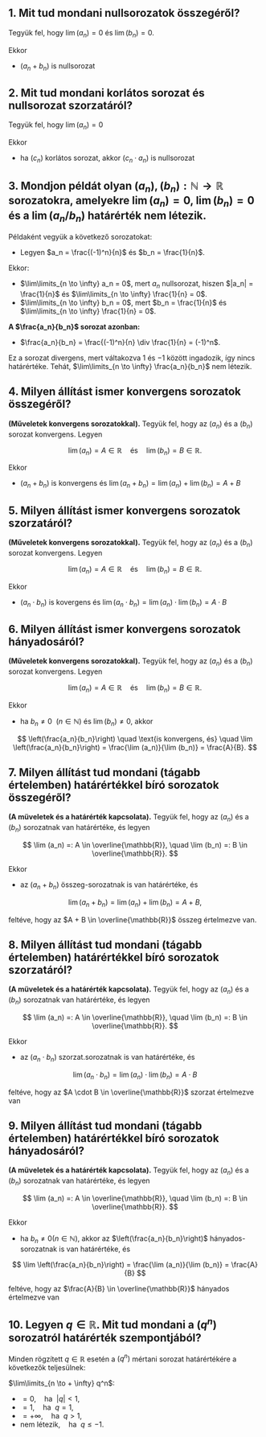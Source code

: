 ## 1. Mit tud mondani nullsorozatok összegéről?

Tegyük fel, hogy $\lim (a_n) = 0$ és $\lim (b_n) = 0$.

Ekkor
-  $(a_n + b_n)$ is nullsorozat

## 2. Mit tud mondani korlátos sorozat és nullsorozat szorzatáról?

Tegyük fel, hogy $\lim (a_n) = 0$

Ekkor
- ha $(c_n)$ korlátos sorozat, akkor $(c_n \cdot a_n)$ is nullsorozat

## 3. Mondjon példát olyan $(a_n), (b_n) : \mathbb{N} \to \mathbb{R}$ sorozatokra, amelyekre $\lim (a_n) = 0$, $\lim(b_n) = 0$ és a $\lim (a_n/b_n)$ határérték nem létezik.

Példaként vegyük a következő sorozatokat:

- Legyen $a_n = \frac{(-1)^n}{n}$ és $b_n = \frac{1}{n}$.

Ekkor:

- $\lim\limits_{n \to \infty} a_n = 0$, mert $a_n$ nullsorozat, hiszen $|a_n| = \frac{1}{n}$ és $\lim\limits_{n \to \infty} \frac{1}{n} = 0$.
- $\lim\limits_{n \to \infty} b_n = 0$, mert $b_n = \frac{1}{n}$ és $\lim\limits_{n \to \infty} \frac{1}{n} = 0$.

**A $\frac{a_n}{b_n}$ sorozat azonban:**

- $\frac{a_n}{b_n} = \frac{(-1)^n}{n} \div \frac{1}{n} = (-1)^n$.

Ez a sorozat divergens, mert váltakozva $1$ és $-1$ között ingadozik, így nincs határértéke. Tehát, $\lim\limits_{n \to \infty} \frac{a_n}{b_n}$ nem létezik.

## 4. Milyen állítást ismer konvergens sorozatok összegéről?

**(Műveletek konvergens sorozatokkal).** Tegyük fel, hogy az $(a_n)$ és a $(b_n)$ sorozat konvergens. Legyen

$$
\lim (a_n) = A \in \mathbb{R} \quad \text{és} \quad \lim (b_n) = B \in \mathbb{R}.
$$

Ekkor

- $(a_n + b_n)$ is konvergens és $\lim (a_n + b_n) = \lim (a_n) + \lim (b_n) = A + B$

## 5. Milyen állítást ismer konvergens sorozatok szorzatáról?

**(Műveletek konvergens sorozatokkal).** Tegyük fel, hogy az $(a_n)$ és a $(b_n)$ sorozat konvergens. Legyen

$$
\lim (a_n) = A \in \mathbb{R} \quad \text{és} \quad \lim (b_n) = B \in \mathbb{R}.
$$

Ekkor

- $(a_n \cdot b_n)$ is kovergens és $\lim (a_n \cdot b_n) = \lim (a_n) \cdot \lim (b_n) = A \cdot B$

## 6. Milyen állítást ismer konvergens sorozatok hányadosáról?

**(Műveletek konvergens sorozatokkal).** Tegyük fel, hogy az $(a_n)$ és a $(b_n)$ sorozat konvergens. Legyen

$$
\lim (a_n) = A \in \mathbb{R} \quad \text{és} \quad \lim (b_n) = B \in \mathbb{R}.
$$

Ekkor

- ha $b_n \neq 0 \ \ (n \in \mathbb{N})$ és $\lim(b_n) \neq 0$, akkor

$$
\left(\frac{a_n}{b_n}\right) \quad \text{is konvergens, és} \quad \lim \left(\frac{a_n}{b_n}\right) = \frac{\lim (a_n)}{\lim (b_n)} = \frac{A}{B}.
$$

## 7. Milyen állítást tud mondani (tágabb értelemben) határértékkel bíró sorozatok összegéről?

**(A müveletek és a határérték kapcsolata).** Tegyük fel, hogy az $(a_n)$ és a $(b_n)$ sorozatnak van határértéke, és legyen

$$
\lim (a_n) =: A \in \overline{\mathbb{R}}, \quad \lim (b_n) =: B \in \overline{\mathbb{R}}.
$$

Ekkor

- az $(a_n + b_n)$ összeg-sorozatnak is van határértéke, és 

$$
\lim (a_n + b_n) = \lim (a_n) + \lim (b_n) = A + B,
$$

feltéve, hogy az $A + B \in \overline{\mathbb{R}}$ összeg értelmezve van.

## 8. Milyen állítást tud mondani (tágabb értelemben) határértékkel bíró sorozatok szorzatáról?

**(A müveletek és a határérték kapcsolata).** Tegyük fel, hogy az $(a_n)$ és a $(b_n)$ sorozatnak van határértéke, és legyen

$$
\lim (a_n) =: A \in \overline{\mathbb{R}}, \quad \lim (b_n) =: B \in \overline{\mathbb{R}}.
$$

Ekkor

- az $(a_n \cdot b_n)$ szorzat.sorozatnak is van határértéke, és

$$
\lim (a_n \cdot b_n) = \lim (a_n) \cdot \lim (b_n) = A \cdot B
$$

feltéve, hogy az $A \cdot B \in \overline{\mathbb{R}}$ szorzat értelmezve van

## 9. Milyen állítást tud mondani (tágabb értelemben) határértékkel bíró sorozatok hányadosáról?

**(A müveletek és a határérték kapcsolata).** Tegyük fel, hogy az $(a_n)$ és a $(b_n)$ sorozatnak van határértéke, és legyen

$$
\lim (a_n) =: A \in \overline{\mathbb{R}}, \quad \lim (b_n) =: B \in \overline{\mathbb{R}}.
$$

Ekkor

- ha $b_n \neq 0 (n \in \mathbb{N})$, akkor az $\left(\frac{a_n}{b_n}\right)$ hányados-sorozatnak is van határértéke, és 

$$
\lim \left(\frac{a_n}{b_n}\right) = \frac{\lim (a_n)}{\lim (b_n)} = \frac{A}{B}
$$

feltéve, hogy az $\frac{A}{B} \in \overline{\mathbb{R}}$ hányados értelmezve van

## 10. Legyen $q \in \mathbb{R}$. Mit tud mondani a $(q^n)$ sorozatról határérték szempontjából?

Minden rögzített $q \in \mathbb{R}$ esetén a $(q^n)$ mértani sorozat határértékére a következők teljesülnek:

$\lim\limits_{n \to + \infty} q^n$:

- $= 0, \quad \text{ha} \ \ |q| < 1$,
- $= 1, \quad \text{ha} \ \ q = 1$,
- $= + \infty, \quad \text{ha} \ \ q > 1$,
- $\text{nem létezik,} \quad \text{ha} \ \ q \leq -1$.